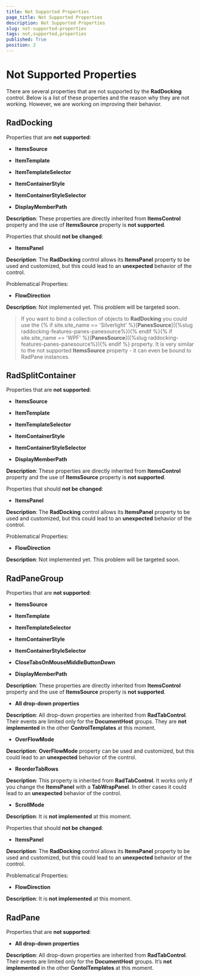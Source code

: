 ```yaml
---
title: Not Supported Properties
page_title: Not Supported Properties
description: Not Supported Properties
slug: not-supported-properties
tags: not,supported,properties
published: True
position: 2
---
```


# Not Supported Properties

There are several properties that are not supported by the __RadDocking__ control. Below is a list of these properties and the reason why they are not working. However, we are working on improving their behavior. 

## RadDocking

Properties that are __not supported__:

* __ItemsSource__

* __ItemTemplate__

* __ItemTemplateSelector__

* __ItemContainerStyle__

* __ItemContainerStyleSelector__

* __DisplayMemberPath__

__Description__: These properties are directly inherited from __ItemsControl__ property and the use of __ItemsSource__ property is __not supported__.

Properties that should __not be changed__:

* __ItemsPanel__

__Description__: The __RadDocking__ control allows its __ItemsPanel__ property to be used and customized, but this could lead to an __unexpected__ behavior of the control.

Problematical Properties:

* __FlowDirection__

__Description__: Not implemented yet. This problem will be targeted soon.

> If you want to bind a collection of objects to __RadDocking__ you could use the {% if site.site_name == 'Silverlight' %}[__PanesSource__]({%slug raddocking-features-panes-panesource%}){% endif %}{% if site.site_name == 'WPF' %}[__PanesSource__]({%slug raddocking-features-panes-panesource%}){% endif %} property. It is very similar to the not supported __ItemsSource__ property - it can even be bound to RadPane instances.

## RadSplitContainer

Properties that are __not supported__:

* __ItemsSource__

* __ItemTemplate__

* __ItemTemplateSelector__

* __ItemContainerStyle__

* __ItemContainerStyleSelector__

* __DisplayMemberPath__

__Description__: These properties are directly inherited from __ItemsControl__ property and the use of __ItemsSource__ property is __not supported__.

Properties that should __not be changed__:

* __ItemsPanel__

__Description__: The __RadDocking__ control allows its __ItemsPanel__ property to be used and customized, but this could lead to an __unexpected__ behavior of the control.

Problematical Properties:

* __FlowDirection__

__Description__: Not implemented yet. This problem will be targeted soon.

## RadPaneGroup

Properties that are __not supported__:

* __ItemsSource__

* __ItemTemplate__

* __ItemTemplateSelector__

* __ItemContainerStyle__

* __ItemContainerStyleSelector__

* __CloseTabsOnMouseMiddleButtonDown__

* __DisplayMemberPath__

__Description__: These properties are directly inherited from __ItemsControl__ property and the use of __ItemsSource__ property is __not supported__.

* __All drop-down properties__

__Description__: All drop-down properties are inherited from __RadTabControl__. Their events are limited only for the __DocumentHost__ groups. They are __not implemented__ in the other __ControlTemplates__ at this moment.

* __OverFlowMode__

__Description__: __OverFlowMode__ property can be used and customized, but this could lead to an __unexpected__ behavior of the control.

* __ReorderTabRows__

__Description__: This property is inherited from __RadTabControl__. It works only if you change the __ItemsPanel__ with a __TabWrapPanel__. In other cases it could lead to an __unexpected__ behavior of the control.

* __ScrollMode__

__Description__: It is __not implemented__ at this moment.

Properties that should __not be changed__:

* __ItemsPanel__

__Description__: The __RadDocking__ control allows its __ItemsPanel__ property to be used and customized, but this could lead to an __unexpected__ behavior of the control.

Problematical Properties:

* __FlowDirection__

__Description__: It is __not implemented__ at this moment.

## RadPane

Properties that are __not supported__:

* __All drop-down properties__

__Description__: All drop-down properties are inherited from __RadTabControl__. Their events are limited only for the __DocumentHost__ groups. It’s __not implemented__ in the other __ContolTemplates__ at this moment.

